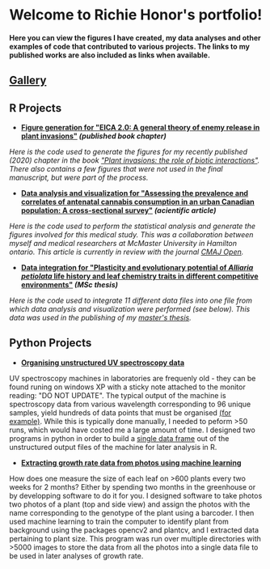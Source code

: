 
# Welcome to Richie Honor's portfolio! 

#### Here you can view the figures I have created, my data analyses and other examples of code that contributed to various projects. The links to my published works are also included as links when available. 

## **[Gallery](richiehonor.github.io/Gallery.html)**



## **R Projects**



* **[Figure generation for "EICA 2.0: A general theory of enemy release in plant invasions"](richiehonor.github.io/EICA2_SuppMat.html) *(published book chapter)*** 

*Here is the code used to generate the figures for my recently published (2020) chapter in the book ["Plant invasions: the role of biotic interactions"](https://www.cabi.org/cabebooks/ebook/20203555905). There also contains a few figures that were not used in the final manuscript, but were part of the process.*




 * **[Data analysis and visualization for "Assessing the prevalence and correlates of antenatal cannabis consumption in an urban Canadian population: A cross-sectional survey"](richiehonor.github.io/Kaarid_et_al_2021_SupplementaryMaterial.html) *(acientific article)***

*Here is the code used to perform the statistical analysis and generate the figures involved for this medical study. This was a collaboration between myself and medical researchers at McMaster University in Hamilton ontario. This article is currently in review with the journal [CMAJ Open](http://cmajopen.ca).*




 * **[Data integration for "Plasticity and evolutionary potential of *Alliaria petiolata* life history and leaf chemistry traits in different competitive environments"](richiehonor.github.io/AllData_Synthesis.html) *(MSc thesis)***

*Here is the code used to integrate 11 different data files into one file from which data analysis and visualization were performed (see below). This data was used in the publishing of my [master's thesis](https://qspace.library.queensu.ca/handle/1974/28610).*





## **Python Projects**


* **[Organising unstructured UV spectroscopy data](UV-Docs/UVSpec_Portfolio.html)**

UV spectroscopy machines in laboratories are frequenly old - they can be found runing on windows XP with a sticky note attached to the monitor reading: "DO NOT UPDATE". The typical output of the machine is spectroscopy data from various wavelength corresponding to 96 unique samples, yield hundreds of data points that must be organised [(for example)](UV-Docs/Dat_Dec_6_2019.txt). While this is typically done manually, I needed to peform >50 runs, which would have costed me a large amount of time. I designed two programs in python in order to build a [single data frame](UV-Docs/All_UV_Data.txt) out of the unstructured output files of the machine for later analysis in R.





* **[Extracting growth rate data from photos using machine learning](Machine_Learning_Portfolio.html)**

How does one measure the size of each leaf on >600 plants every two weeks for 2 months? Either by spending two months in the greenhouse or by developping software to do it for you. I designed software to take photos two photos of a plant (top and side view) and assign the photos with the name corresponding to the genotype of the plant using a barcoder. I then used machine learning to train the computer to identify plant from background using the packages opencv2 and plantcv, and I extracted data pertaining to plant size. This program was run over multiple directories with >5000 images to store the data from all the photos into a single data file to be used in later analyses of growth rate. 















